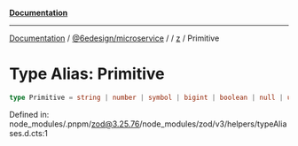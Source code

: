 [**Documentation**](../../../../../README.md)

***

[Documentation](../../../../../README.md) / [@6edesign/microservice](../../../README.md) / [](../../../README.md) / [z](../README.md) / Primitive

# Type Alias: Primitive

```ts
type Primitive = string | number | symbol | bigint | boolean | null | undefined;
```

Defined in: node\_modules/.pnpm/zod@3.25.76/node\_modules/zod/v3/helpers/typeAliases.d.cts:1
